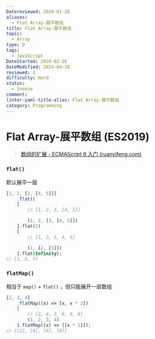 ```yaml
---
Datereviewed: 2024-01-26
aliases:
  - Flat Array-展平数组
title: Flat Array-展平数组
topic:
  - Array
type: D
tags:
  - JavaScript
DateStarted: 2024-01-26
DateModified: 2024-04-18
reviewed: 1
difficulty: Hard
status:
  - Snooze
comment: 
linter-yaml-title-alias: Flat Array-展平数组
category: Programming
---
```


# Flat Array-展平数组 (ES2019)

> [数组的扩展 - ECMAScript 6 入门 (ruanyifeng.com)](https://es6.ruanyifeng.com/#docs/array)

### `flat()`

默认展平一层

```js
[1, 2, [3, [4, 5]]]
	.flat()
	[
		// [1, 2, 3, [4, 5]]

		(1, 2, [3, [4, 5]])
	].flat(2)
	[
		// [1, 2, 3, 4, 5]

		(1, [2, [3]])
	].flat(Infinity);
// [1, 2, 3]
```

### `flatMap()`

相当于 `map()` + `flat()` ，但只能展开一层数组

```js
[2, 3, 4]
	.flatMap((x) => [x, x * 2])
	[
		// [2, 4, 3, 6, 4, 8]
		(1, 2, 3, 4)
	].flatMap((x) => [[x * 2]]);
// [[2], [4], [6], [8]]
```
